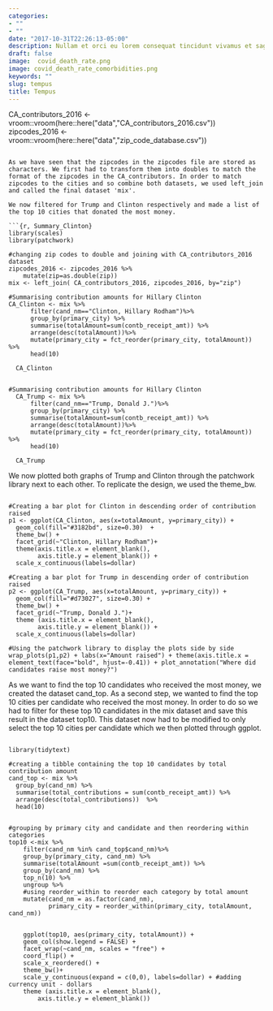 ```yaml
---
categories:
- ""
- ""
date: "2017-10-31T22:26:13-05:00"
description: Nullam et orci eu lorem consequat tincidunt vivamus et sagittis magna sed nunc rhoncus condimentum sem. In efficitur ligula tate urna. Maecenas massa sed magna lacinia magna pellentesque lorem ipsum dolor. Nullam et orci eu lorem consequat tincidunt. Vivamus et sagittis tempus.
draft: false
image:  covid_death_rate.png
image: covid_death_rate_comorbidities.png
keywords: ""
slug: tempus
title: Tempus
---
```

CA_contributors_2016 <- vroom::vroom(here::here("data","CA_contributors_2016.csv"))
zipcodes_2016 <- vroom::vroom(here::here("data","zip_code_database.csv"))
```

As we have seen that the zipcodes in the zipcodes file are stored as characters. We first had to transform them into doubles to match the format of the zipcodes in the CA_contributors. In order to match zipcodes to the cities and so combine both datasets, we used left_join and called the final dataset 'mix'.

We now filtered for Trump and Clinton respectively and made a list of the top 10 cities that donated the most money.

```{r, Summary_Clinton}
library(scales)
library(patchwork)

#changing zip codes to double and joining with CA_contributors_2016 dataset
zipcodes_2016 <- zipcodes_2016 %>%
    mutate(zip=as.double(zip))
mix <- left_join( CA_contributors_2016, zipcodes_2016, by="zip")

#Summarising contribution amounts for Hillary Clinton
CA_Clinton <- mix %>%
      filter(cand_nm=="Clinton, Hillary Rodham")%>%
      group_by(primary_city) %>%
      summarise(totalAmount=sum(contb_receipt_amt)) %>%
      arrange(desc(totalAmount))%>%
      mutate(primary_city = fct_reorder(primary_city, totalAmount)) %>%
      head(10)
      
  CA_Clinton
``` 
 
```{r, Summary_Trump}  

#Summarising contribution amounts for Hillary Clinton
  CA_Trump <- mix %>%
      filter(cand_nm=="Trump, Donald J.")%>%
      group_by(primary_city) %>%
      summarise(totalAmount=sum(contb_receipt_amt)) %>%
      arrange(desc(totalAmount))%>%
      mutate(primary_city = fct_reorder(primary_city, totalAmount)) %>%
      head(10)
      
  CA_Trump
```  
We now plotted both graphs of Trump and Clinton through the patchwork library next to each other. To replicate the design, we used the theme_bw. 

```{r, fig3, fig.height = 5, fig.width = 10}

#Creating a bar plot for Clinton in descending order of contribution raised 
p1 <- ggplot(CA_Clinton, aes(x=totalAmount, y=primary_city)) + 
  geom_col(fill="#3182bd", size=0.30)  + 
  theme_bw() +
  facet_grid(~"Clinton, Hillary Rodham")+
  theme(axis.title.x = element_blank(), 
        axis.title.y = element_blank()) + 
  scale_x_continuous(labels=dollar)

#Creating a bar plot for Trump in descending order of contribution raised  
p2 <- ggplot(CA_Trump, aes(x=totalAmount, y=primary_city)) + 
  geom_col(fill="#d73027", size=0.30) + 
  theme_bw() +
  facet_grid(~"Trump, Donald J.")+
  theme (axis.title.x = element_blank(), 
        axis.title.y = element_blank()) + 
  scale_x_continuous(labels=dollar)

#Using the patchwork library to display the plots side by side
wrap_plots(p1,p2) + labs(x="Amount raised") + theme(axis.title.x = element_text(face="bold", hjust=-0.41)) + plot_annotation("Where did candidates raise most money?") 

```

As we want to find the top 10 candidates who received the most money, we created the dataset cand_top. As a second step, we wanted to find the top 10 cities per candidate who received the most money. In order to do so we had to filter for these top 10 candidates in the mix dataset and save this result in the dataset top10. This dataset now had to be modified to only select the top 10 cities per candidate which we then plotted through ggplot. 

```{r, fig4, fig.height = 8, fig.width = 18}

library(tidytext)

#creating a tibble containing the top 10 candidates by total contribution amount 
cand_top <- mix %>%
  group_by(cand_nm) %>%
  summarise(total_contributions = sum(contb_receipt_amt)) %>%
  arrange(desc(total_contributions))  %>%
  head(10)


#grouping by primary city and candidate and then reordering within categories
top10 <-mix %>%
    filter(cand_nm %in% cand_top$cand_nm)%>%
    group_by(primary_city, cand_nm) %>%
    summarise(totalAmount =sum(contb_receipt_amt)) %>% 
    group_by(cand_nm) %>%
    top_n(10) %>% 
    ungroup %>% 
    #using reorder_within to reorder each category by total amount 
    mutate(cand_nm = as.factor(cand_nm),
           primary_city = reorder_within(primary_city, totalAmount, cand_nm)) 


    ggplot(top10, aes(primary_city, totalAmount)) +
    geom_col(show.legend = FALSE) +
    facet_wrap(~cand_nm, scales = "free") +
    coord_flip() +
    scale_x_reordered() +
    theme_bw()+
    scale_y_continuous(expand = c(0,0), labels=dollar) + #adding currency unit - dollars
    theme (axis.title.x = element_blank(), 
        axis.title.y = element_blank())  

